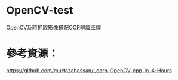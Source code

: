 # OpenCV-test


OpenCV及時抓取影像搭配OCR辨識車牌



# 參考資源：

https://github.com/murtazahassan/Learn-OpenCV-cpp-in-4-Hours
